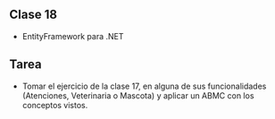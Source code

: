 ## Clase 18

* EntityFramework para .NET

## Tarea

* Tomar el ejercicio de la clase 17, en alguna de sus funcionalidades (Atenciones, Veterinaria o Mascota) y aplicar un ABMC con los conceptos vistos.
  
